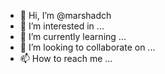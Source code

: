- 👋 Hi, I’m @marshadch
- 👀 I’m interested in ...
- 🌱 I’m currently learning ...
- 💞️ I’m looking to collaborate on ...
- 📫 How to reach me ...

<!---
marshadch/marshadch is a ✨ special ✨ repository because its `README.md` (this file) appears on your GitHub profile.
You can click the Preview link to take a look at your changes.
--->
